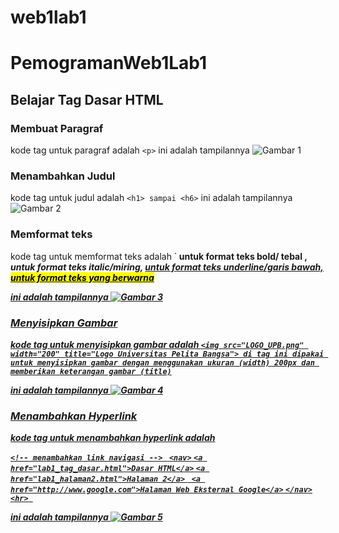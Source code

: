 
# web1lab1
# PemogramanWeb1Lab1
## Belajar Tag Dasar HTML

### Membuat Paragraf
kode tag untuk paragraf adalah `<p>`
ini adalah tampilannya
![Gambar 1](SS1)

### Menambahkan Judul
kode tag untuk judul adalah `<h1> sampai <h6>`
ini adalah tampilannya
![Gambar 2](SS2)

### Memformat teks
kode tag untuk memformat teks adalah `<b> untuk format teks bold/ tebal , <i> untuk format teks italic/miring, <u> untuk format teks underline/garis bawah, <mark> untuk format teks yang berwarna

ini adalah tampilannya
![Gambar 3](SS3)

### Menyisipkan Gambar
kode tag untuk menyisipkan gambar adalah 
`<img src="LOGO_UPB.png" width="200" title="Logo Universitas Pelita Bangsa"> di tag ini dipakai untuk menyisipkan gambar dengan menggunakan ukuran (width) 200px dan memberikan keterangan gambar (title)`

ini adalah tampilannya
![Gambar 4](SS4)

### Menambahkan Hyperlink
kode tag untuk menambahkan hyperlink adalah 

`<!-- menambahkan link navigasi --> `
`<nav>`
    `<a href="lab1_tag_dasar.html">Dasar HTML</a>`
    `<a href="lab1_halaman2.html">Halaman 2</a>`
   ` <a href="http://www.google.com">Halaman Web Eksternal Google</a>`
`</nav>`
`<hr> ` 

ini adalah tampilannya
![Gambar 5](SS5)

